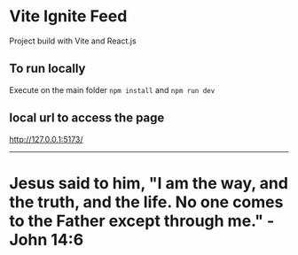 # Vite Ignite Feed

Project build with Vite and React.js

## To run locally

Execute on the main folder ```npm install``` and ```npm run dev```

## local url to access the page

http://127.0.0.1:5173/

---

# Jesus said to him, "I am the way, and the truth, and the life. No one comes to the Father except through me." - John 14:6
